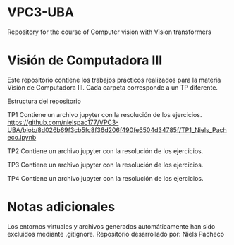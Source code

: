# VPC3-UBA
Repository for the course of Computer vision with Vision transformers

# Visión de Computadora III
Este repositorio contiene los trabajos prácticos realizados para la materia Visión de Computadora III. Cada carpeta corresponde a un TP diferente.

Estructura del repositorio

TP1
Contiene un archivo jupyter con la resolución de los ejercicios. 
https://github.com/nielspac177/VPC3-UBA/blob/8d026b69f3cb5fc8f36d206f490fe6504d34785f/TP1_Niels_Pacheco.ipynb

TP2
Contiene un archivo jupyter con la resolución de los ejercicios.

TP3
Contiene un archivo jupyter con la resolución de los ejercicios.

TP4
Contiene un archivo jupyter con la resolución de los ejercicios.

# Notas adicionales

Los entornos virtuales y archivos generados automáticamente han sido excluidos mediante .gitignore.
Repositorio desarrollado por: Niels Pacheco
